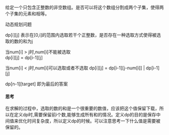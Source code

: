 给定一个只包含正整数的非空数组。是否可以将这个数组分割成两个子集，使得两个子集的元素和相等。

动态规划问题

dp[i][j] 表示在[0,i]的范围内选取若干个正整数，是否存在一种选取方式使得被选取的数的和为j

当num[i] > j时,num[i]不能被选取  
dp[i][j] = dp[i-1][j]

当num[i] < j时,num[i]可以选取或者不选取
dp[i][j] = dp[i-1][j-num[i]] | dp[i-1][j]

dp[n-1][target] 即为最后的答案

#### 思考
在求解的过程中，选取的数的和是一个很重要的数值，应该把这个值保留下载，所以在定义dp时,需要保留前i个数,能够生成所有和的情况。定义dp的目的是保存中间值来优化时间复杂度，所以定义dp的时候。可以注意思考一下什么值是需要被保留的。
